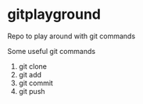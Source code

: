 # gitplayground

Repo to play around with git commands

Some useful git commands 

1. git clone 
2. git add 
3. git commit
4. git push